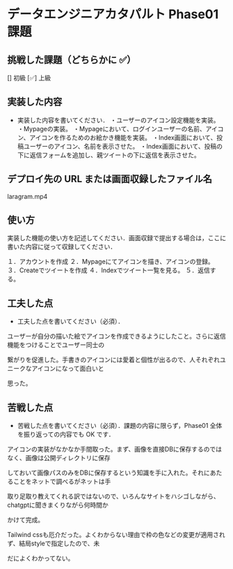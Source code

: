 # データエンジニアカタパルト Phase01 課題

## 挑戦した課題（どちらかに ✅）

[] 初級
[✅] 上級

## 実装した内容

- 実装した内容を書いてください．
・ユーザーのアイコン設定機能を実装。
・Mypageの実装。
・Mypageにおいて、ログインユーザーの名前、アイコン、アイコンを作るためのお絵かき機能を実装。
・Index画面において、投稿ユーザーのアイコン、名前を表示させた。
・Index画面において、投稿の下に返信フォームを追加し、親ツイートの下に返信を表示させた。

## デプロイ先の URL または画面収録したファイル名

laragram.mp4

## 使い方

実装した機能の使い方を記述してください．画面収録で提出する場合は，ここに書いた内容に従って収録してください．

１．アカウントを作成
２．Mypageにてアイコンを描き、アイコンの登録。
３．Createでツイートを作成
４．Indexでツイート一覧を見る。
５．返信する。

## 工夫した点

- 工夫した点を書いてください（必須）．


ユーザーが自分の描いた絵でアイコンを作成できるようにしたこと。さらに返信機能をつけることでユーザー同士の

繋がりを促進した。手書きのアイコンには愛着と個性が出るので、人それぞれユニークなアイコンになって面白いと

思った。

## 苦戦した点

- 苦戦した点を書いてください（必須）．課題の内容に限らず，Phase01 全体を振り返っての内容でも OK です．


アイコンの実装がなかなか手間取った。まず、画像を直接DBに保存するのではなく、画像は公開ディレクトリに保存

しておいて画像パスのみをDBに保存するという知識を手に入れた。それにあたることをネットで調べるがネットは手

取り足取り教えてくれる訳ではないので、いろんなサイトをハシゴしながら、chatgptに聞きまくりながら何時間か

かけて完成。

Tailwind cssも厄介だった。よくわからない理由で枠の色などの変更が適用されず、結局styleで指定したので、未

だによくわかってない。
